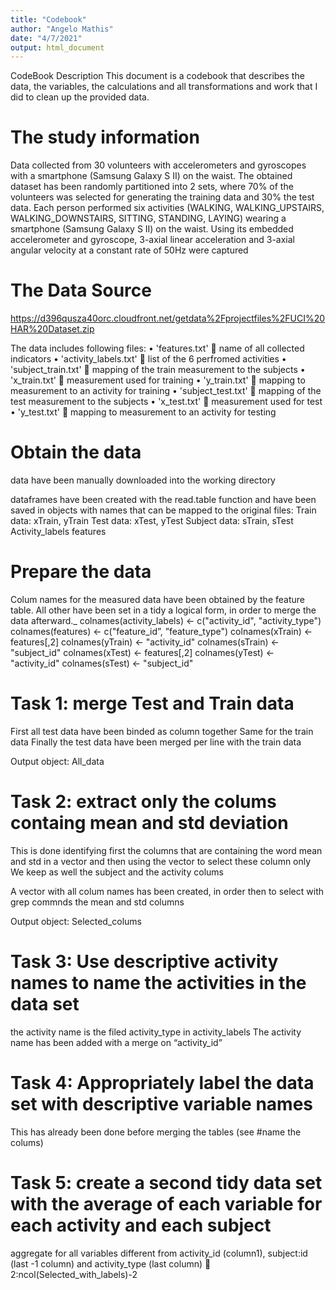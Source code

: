 ```yaml
---
title: "Codebook"
author: "Angelo Mathis"
date: "4/7/2021"
output: html_document
---
```

CodeBook Description
This document is a codebook that describes the data, the variables, the calculations and all transformations and work that I did to clean up the provided data.


# The study information
Data collected from 30 volunteers with accelerometers and gyroscopes with a smartphone (Samsung Galaxy S II) on the waist. The obtained dataset has been randomly partitioned into 2 sets, where 70% of the volunteers was selected for generating the training data and 30% the test data.
Each person performed six activities (WALKING, WALKING_UPSTAIRS, WALKING_DOWNSTAIRS, SITTING, STANDING, LAYING) wearing a smartphone (Samsung Galaxy S II) on the waist. Using its embedded accelerometer and gyroscope, 3-axial linear acceleration and 3-axial angular velocity at a constant rate of 50Hz were captured
# The Data Source
https://d396qusza40orc.cloudfront.net/getdata%2Fprojectfiles%2FUCI%20HAR%20Dataset.zip 

The data includes following files:
•	'features.txt'  name of all collected indicators
•	'activity_labels.txt'  list of the 6 perfromed activities
•	'subject_train.txt'  mapping of the train measurement to the subjects
•	'x_train.txt'  measurement used for training
•	'y_train.txt'  mapping to measurement to an activity for training
•	'subject_test.txt'  mapping of the test measurement to the subjects
•	'x_test.txt'  measurement used for test
•	'y_test.txt'  mapping to measurement to an activity for testing

# Obtain the data
data have been manually downloaded into the working directory

dataframes have been created with the read.table function and have been saved in objects with names that can be mapped to the original files:
Train data: xTrain, yTrain
Test data: xTest, yTest
Subject data: sTrain, sTest
Activity_labels
features

# Prepare the data
Colum names for the measured data have been obtained by the feature table. All other have been set in a tidy a logical form, in order to merge the data afterward._
colnames(activity_labels) <- c("activity_id", "activity_type")
colnames(features) <- c("feature_id”, ”feature_type")
colnames(xTrain) <- features[,2]
colnames(yTrain) <- "activity_id"
colnames(sTrain) <- "subject_id"
colnames(xTest) <- features[,2]
colnames(yTest) <- "activity_id"
colnames(sTest) <- "subject_id"

# Task 1: merge Test and Train data
First all test data have been binded as column together
Same for the train data
Finally the test data have been merged per line with the train data

Output object: All_data

# Task 2: extract only the colums containg mean and std deviation
This is done identifying first the columns that are containing the word mean and std in a vector and
then using the vector to select these column only
We keep as well the subject and the activity colums

A vector with all colum names has been created, in order then to select with grep commnds the mean and std columns

Output object: Selected_colums

# Task 3: Use descriptive activity names to name the activities in the data set
the activity name is the filed activity_type in activity_labels
The activity name has been added with a merge on “activity_id”

# Task 4: Appropriately label the data set with descriptive variable names
This has already been done before merging the tables (see #name the colums)

# Task 5: create a second tidy data set with the average of each variable for each activity and each subject
aggregate for all variables different from activity_id (column1), subject:id (last -1 column) and activity_type (last column)  2:ncol(Selected_with_labels)-2

